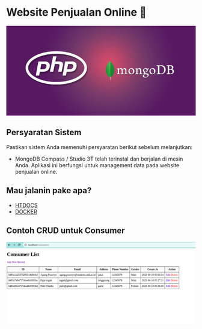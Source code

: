 # Website Penjualan Online 🐳

<p align="center">
    <img src="./docker/img/images.jpg" alt="docker+php+mongo">
</p>

## Persyaratan Sistem

Pastikan sistem Anda memenuhi persyaratan berikut sebelum melanjutkan:

- MongoDB Compass / Studio 3T telah terinstal dan berjalan di mesin Anda. Aplikasi ini berfungsi untuk management data pada website penjualan online.

## Mau jalanin pake apa?
- [HTDOCS](./readme-htdocs.md) 
- [DOCKER](./readme-docker.md)

## Contoh CRUD untuk Consumer
<p align="center">
    <img src="./docker/img/consumer.png" alt="consumer">
</p>

